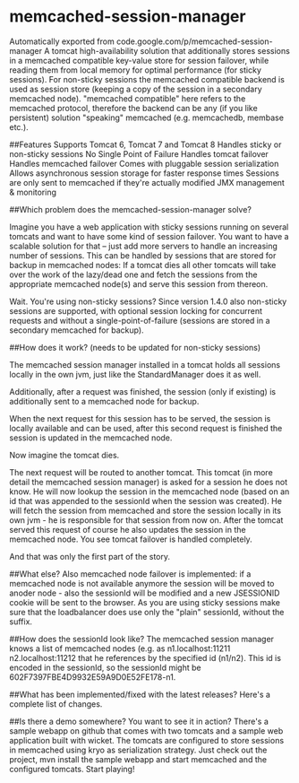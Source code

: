# memcached-session-manager
Automatically exported from code.google.com/p/memcached-session-manager
A tomcat high-availability solution that additionally stores sessions in a memcached compatible key-value store for session failover, while reading them from local memory for optimal performance (for sticky sessions). For non-sticky sessions the memcached compatible backend is used as session store (keeping a copy of the session in a secondary memcached node). "memcached compatible" here refers to the memcached protocol, therefore the backend can be any (if you like persistent) solution "speaking" memcached (e.g. memcachedb, membase etc.).

##Features
Supports Tomcat 6, Tomcat 7 and Tomcat 8
Handles sticky or non-sticky sessions
No Single Point of Failure
Handles tomcat failover
Handles memcached failover
Comes with pluggable session serialization
Allows asynchronous session storage for faster response times
Sessions are only sent to memcached if they're actually modified
JMX management & monitoring

##Which problem does the memcached-session-manager solve?

Imagine you have a web application with sticky sessions running on several tomcats and want to have some kind of session failover. You want to have a scalable solution for that – just add more servers to handle an increasing number of sessions. This can be handled by sessions that are stored for backup in memcached nodes: If a tomcat dies all other tomcats will take over the work of the lazy/dead one and fetch the sessions from the appropriate memcached node(s) and serve this session from thereon.

Wait. You're using non-sticky sessions? Since version 1.4.0 also non-sticky sessions are supported, with optional session locking for concurrent requests and without a single-point-of-failure (sessions are stored in a secondary memcached for backup).

##How does it work?
(needs to be updated for non-sticky sessions)

The memcached session manager installed in a tomcat holds all sessions locally in the own jvm, just like the StandardManager does it as well.

Additionally, after a request was finished, the session (only if existing) is additionally sent to a memcached node for backup.

When the next request for this session has to be served, the session is locally available and can be used, after this second request is finished the session is updated in the memcached node.

Now imagine the tomcat dies.

The next request will be routed to another tomcat. This tomcat (in more detail the memcached session manager) is asked for a session he does not know. He will now lookup the session in the memcached node (based on an id that was appended to the sessionId when the session was created). He will fetch the session from memcached and store the session locally in its own jvm - he is responsible for that session from now on. After the tomcat served this request of course he also updates the session in the memcached node. You see tomcat failover is handled completely.

And that was only the first part of the story.

##What else?
Also memcached node failover is implemented: if a memcached node is not available anymore the session will be moved to anoder node - also the sessionId will be modified and a new JSESSIONID cookie will be sent to the browser. As you are using sticky sessions make sure that the loadbalancer does use only the "plain" sessionId, without the suffix.

##How does the sessionId look like?
The memcached session manager knows a list of memcached nodes (e.g. as n1.localhost:11211 n2.localhost:11212 that he references by the specified id (n1/n2). This id is encoded in the sessionId, so the sessionId might be 602F7397FBE4D9932E59A9D0E52FE178-n1.

##What has been implemented/fixed with the latest releases?
Here's a complete list of changes.

##Is there a demo somewhere?
You want to see it in action? There's a sample webapp on github that comes with two tomcats and a sample web application built with wicket. The tomcats are configured to store sessions in memcached using kryo as serialization strategy. Just check out the project, mvn install the sample webapp and start memcached and the configured tomcats. Start playing!
